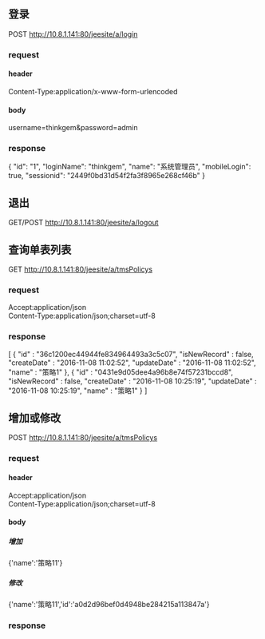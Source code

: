 ## 登录
POST http://10.8.1.141:80/jeesite/a/login
### request 
#### header 
Content-Type:application/x-www-form-urlencoded
#### body   
username=thinkgem&password=admin
### response 
  {
  "id": "1",
  "loginName": "thinkgem",
  "name": "系统管理员",
  "mobileLogin": true,
  "sessionid": "2449f0bd31d54f2fa3f8965e268cf46b"
}
## 退出
GET/POST  http://10.8.1.141:80/jeesite/a/logout
## 查询单表列表
GET  http://10.8.1.141:80/jeesite/a/tmsPolicys
### request
Accept:application/json    
Content-Type:application/json;charset=utf-8
### response 
[ {
  "id" : "36c1200ec44944fe834964493a3c5c07",
  "isNewRecord" : false,
  "createDate" : "2016-11-08 11:02:52",
  "updateDate" : "2016-11-08 11:02:52",
  "name" : "策略1"
}, {
  "id" : "0431e9d05dee4a96b8e74f57231bccd8",
  "isNewRecord" : false,
  "createDate" : "2016-11-08 10:25:19",
  "updateDate" : "2016-11-08 10:25:19",
  "name" : "策略1"
} ]
## 增加或修改
POST http://10.8.1.141:80/jeesite/a/tmsPolicys
### request
#### header
Accept:application/json    
Content-Type:application/json;charset=utf-8
#### body 
##### 增加
{'name':'策略11'}
##### 修改
{'name':'策略11','id':'a0d2d96bef0d4948be284215a113847a'}
### response 
